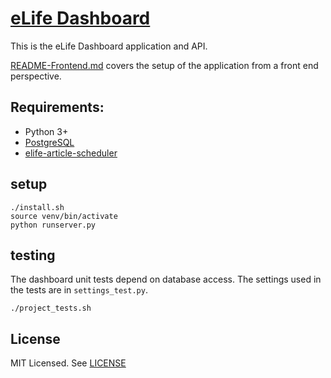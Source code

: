 # [eLife Dashboard](https://github.com/elifesciences/elife-dashboard/)

This is the eLife Dashboard application and API.

[README-Frontend.md](README-Frontend.md) covers the setup of the application from a front end perspective.

## Requirements:

* Python 3+
* [PostgreSQL](https://www.postgresql.org/)
* [elife-article-scheduler](https://github.com/elifesciences/elife-article-scheduler)

## setup

    ./install.sh
    source venv/bin/activate
    python runserver.py

## testing

The dashboard unit tests depend on database access. The settings used in the tests are in `settings_test.py`.

    ./project_tests.sh

## License

MIT Licensed. See [LICENSE](LICENSE)
